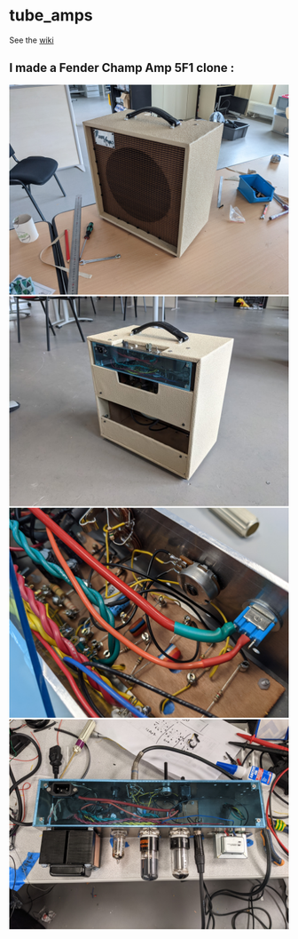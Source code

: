 # tube_amps

See the [wiki](https://github.com/apirrone/tube_amps/wiki)

## I made a Fender Champ Amp 5F1 clone :

![](https://github.com/apirrone/tube_amps/blob/master/assets/real_amp_1.jpg)
![](https://github.com/apirrone/tube_amps/blob/master/assets/real_amp_2.jpg)
![](https://github.com/apirrone/tube_amps/blob/master/assets/real_amp_3.jpg)
![](https://github.com/apirrone/tube_amps/blob/master/assets/real_amp_4.jpg)
